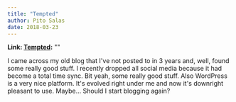 ```yaml
---
title: "Tempted"
author: Pito Salas
date: 2018-03-23
---
```


**Link: [Tempted](None):** ""

I came across my old blog that I've not posted to in 3 years and, well, found
some really good stuff. I recently dropped all social media because it had
become a total time sync. Bit yeah, some really good stuff. Also WordPress is
a very nice platform. It's evolved right under me and now it's downright
pleasant to use. Maybe… Should I start blogging again?


